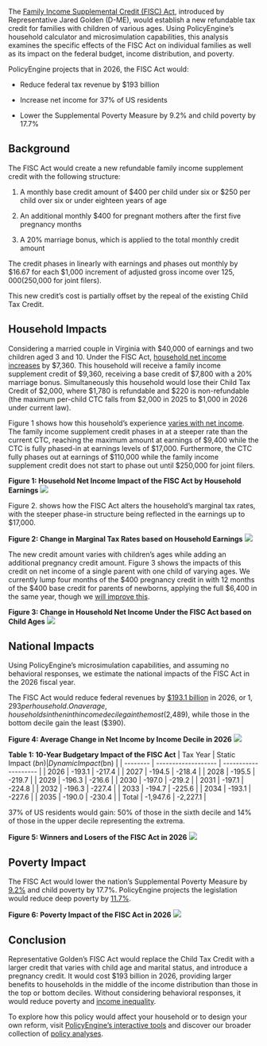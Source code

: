 The [Family Income Supplemental Credit (FISC) Act](https://golden.house.gov/sites/evo-subsites/golden.house.gov/files/evo-media-document/GoldenFISC.pdf), introduced by Representative Jared Golden (D-ME), would establish a new refundable tax credit for families with children of various ages. Using PolicyEngine’s household calculator and microsimulation capabilities, this analysis examines the specific effects of the FISC Act on individual families as well as its impact on the federal budget, income distribution, and poverty.

PolicyEngine projects that in 2026, the FISC Act would:

- Reduce federal tax revenue by $193 billion

- Increase net income for 37% of US residents

- Lower the Supplemental Poverty Measure by 9.2% and child poverty by 17.7%

## Background

The FISC Act would create a new refundable family income supplement credit with the following structure:

1. A monthly base credit amount of $400 per child under six or $250 per child over six or under eighteen years of age

1. An additional monthly $400 for pregnant mothers after the first five pregnancy months

1. A 20% marriage bonus, which is applied to the total monthly credit amount

The credit phases in linearly with earnings and phases out monthly by $16.67 for each $1,000 increment of adjusted gross income over $125,000 ($250,000 for joint filers).

This new credit’s cost is partially offset by the repeal of the existing Child Tax Credit.

## Household Impacts

Considering a married couple in Virginia with $40,000 of earnings and two children aged 3 and 10. Under the FISC Act, [household net income increases](https://policyengine.org/us/household?focus=householdOutput.netIncome&reform=76612&baseline=2&timePeriod=2026&region=us&dataset=enhanced_cps&household=51530) by $7,360. This household will receive a family income supplement credit of $9,360, receiving a base credit of $7,800 with a 20% marriage bonus. Simultaneously this household would lose their Child Tax Credit of $2,000, where $1,780 is refundable and $220 is non-refundable (the maximum per-child CTC falls from $2,000 in 2025 to $1,000 in 2026 under current law).

Figure 1 shows how this household’s experience [varies with net income](https://policyengine.org/us/household?focus=householdOutput.earnings&reform=76612&baseline=2&timePeriod=2026&region=us&dataset=enhanced_cps&household=51530). The family income supplement credit phases in at a steeper rate than the current CTC, reaching the maximum amount at earnings of $9,400 while the CTC is fully phased-in at earnings levels of $17,000. Furthermore, the CTC fully phases out at earnings of $110,000 while the family income supplement credit does not start to phase out until $250,000 for joint filers.

**Figure 1: Household Net Income Impact of the FISC Act by Household Earnings**
![](https://cdn-images-1.medium.com/max/3200/0*9REG5tMXk4KVwCO9)

Figure 2. shows how the FISC Act alters the household’s marginal tax rates, with the steeper phase-in structure being reflected in the earnings up to $17,000.

**Figure 2: Change in Marginal Tax Rates based on Household Earnings**
![](https://cdn-images-1.medium.com/max/3200/0*0NTnOnqtdGX0tMlK)

The new credit amount varies with children’s ages while adding an additional pregnancy credit amount. Figure 3 shows the impacts of this credit on net income of a single parent with one child of varying ages. We currently lump four months of the $400 pregnancy credit in with 12 months of the $400 base credit for parents of newborns, applying the full $6,400 in the same year, though we [will improve this](https://github.com/PolicyEngine/policyengine-us/issues/5659).

**Figure 3: Change in Household Net Income Under the FISC Act based on Child Ages**
![](https://cdn-images-1.medium.com/max/2652/0*Ig7Df1rVH4pwHC5u)

## National Impacts

Using PolicyEngine’s microsimulation capabilities, and assuming no behavioral responses, we estimate the national impacts of the FISC Act in the 2026 fiscal year.

The FISC Act would reduce federal revenues by [$193.1 billion](https://policyengine.org/us/policy?focus=policyOutput.policyBreakdown&reform=76612&baseline=2&timePeriod=2026&region=us&dataset=enhanced_cps&household=51531) in 2026, or $1,293 per household. On average, households in the ninth income decile gain the most ($2,489), while those in the bottom decile gain the least ($390).

**Figure 4: Average Change in Net Income by Income Decile in 2026**
![](https://cdn-images-1.medium.com/max/3200/0*C1SnOSqPhLBgE1BZ)

**Table 1: 10-Year Budgetary Impact of the FISC Act**
| Tax Year | Static Impact ($bn) | Dynamic Impact ($bn) |
| -------- | ------------------- | -------------------- |
| 2026 | -193.1 | -217.4 |
| 2027 | -194.5 | -218.4 |
| 2028 | -195.5 | -219.7 |
| 2029 | -196.3 | -216.6 |
| 2030 | -197.0 | -219.2 |
| 2031 | -197.1 | -224.8 |
| 2032 | -196.3 | -227.4 |
| 2033 | -194.7 | -225.6 |
| 2034 | -193.1 | -227.6 |
| 2035 | -190.0 | -230.4 |
| Total | -1,947.6 | -2,227.1 |

37% of US residents would gain: 50% of those in the sixth decile and 14% of those in the upper decile representing the extrema.

**Figure 5: Winners and Losers of the FISC Act in 2026**
![](https://cdn-images-1.medium.com/max/3200/0*Vh2YnnLEIx8Tfhi9)

## Poverty Impact

The FISC Act would lower the nation’s Supplemental Poverty Measure by [9.2%](https://policyengine.org/us/policy?focus=policyOutput.povertyImpact.regular.byAge&reform=76612&baseline=2&timePeriod=2026&region=us&dataset=enhanced_cps&household=51531) and child poverty by 17.7%. PolicyEngine projects the legislation would reduce deep poverty by [11.7%](https://policyengine.org/us/policy?focus=policyOutput.povertyImpact.deep.byAge&reform=76672&baseline=2&timePeriod=2026&region=us&dataset=enhanced_cps&household=51531).

**Figure 6: Poverty Impact of the FISC Act in 2026**
![](https://cdn-images-1.medium.com/max/3200/0*iLhr0pdmo70LGE1t)

## Conclusion

Representative Golden’s FISC Act would replace the Child Tax Credit with a larger credit that varies with child age and marital status, and introduce a pregnancy credit. It would cost $193 billion in 2026, providing larger benefits to households in the middle of the income distribution than those in the top or bottom deciles. Without considering behavioral responses, it would reduce poverty and [income inequality](https://policyengine.org/us/policy?focus=policyOutput.inequalityImpact&reform=76612&baseline=2&timePeriod=2026&region=us&dataset=enhanced_cps&household=51531).

To explore how this policy would affect your household or to design your own reform, visit [PolicyEngine’s interactive tools](https://policyengine.org/us) and discover our broader collection of [policy analyses](https://policyengine.org/us/research).
